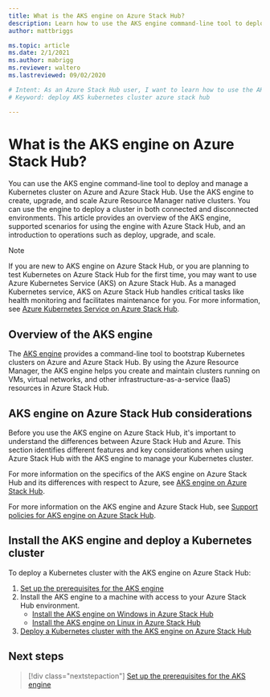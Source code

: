 ```yaml
---
title: What is the AKS engine on Azure Stack Hub? 
description: Learn how to use the AKS engine command-line tool to deploy and manage a Kubernetes cluster on Azure and Azure Stack Hub. 
author: mattbriggs

ms.topic: article
ms.date: 2/1/2021
ms.author: mabrigg
ms.reviewer: waltero
ms.lastreviewed: 09/02/2020

# Intent: As an Azure Stack Hub user, I want to learn how to use the AKS engine command-line so that I can deploy and manage a Kubernetes cluster on Azure and Azure Stack Hub.
# Keyword: deploy AKS kubernetes cluster azure stack hub

---
```



# What is the AKS engine on Azure Stack Hub?

You can use the AKS engine command-line tool to deploy and manage a Kubernetes cluster on Azure and Azure Stack Hub. Use the AKS engine to create, upgrade, and scale Azure Resource Manager native clusters. You can use the engine to deploy a cluster in both connected and disconnected environments. This article provides an overview of the AKS engine, supported scenarios for using the engine with Azure Stack Hub, and an introduction to operations such as deploy, upgrade, and scale.

> [!NOTE]  
> If you are new to AKS engine on Azure Stack Hub, or you are planning to test Kubernetes on Azure Stack Hub for the first time, you may want to use Azure Kubernetes Service (AKS) on Azure Stack Hub. As a managed Kubernetes service, AKS on Azure Stack Hub handles critical tasks like health monitoring and facilitates maintenance for you.  For more information, see [Azure Kubernetes Service on Azure Stack Hub](aks-overview.md).

## Overview of the AKS engine

The [AKS engine](https://github.com/Azure/aks-engine) provides a command-line tool to bootstrap Kubernetes clusters on Azure and Azure Stack Hub. By using the Azure Resource Manager, the AKS engine helps you create and maintain clusters running on VMs, virtual networks, and other infrastructure-as-a-service (IaaS) resources in Azure Stack Hub.

## AKS engine on Azure Stack Hub considerations

Before you use the AKS engine on Azure Stack Hub, it's important to understand the differences between Azure Stack Hub and Azure. This section identifies different features and key considerations when using Azure Stack Hub with the AKS engine to manage your Kubernetes cluster.

For more information on the specifics of the AKS engine on Azure Stack Hub and its differences with respect to Azure, see [AKS engine on Azure Stack Hub](https://github.com/Azure/aks-engine/blob/master/docs/topics/azure-stack.md).

For more information on the AKS engine and Azure Stack Hub, see [Support policies for AKS engine on Azure Stack Hub](azure-stack-kubernetes-aks-engine-support.md).

## Install the AKS engine and deploy a Kubernetes cluster

To deploy a Kubernetes cluster with the AKS engine on Azure Stack Hub:

1. [Set up the prerequisites for the AKS engine](azure-stack-kubernetes-aks-engine-set-up.md)
2. Install the AKS engine to a machine with access to your Azure Stack Hub environment.
     - [Install the AKS engine on Windows in Azure Stack Hub](azure-stack-kubernetes-aks-engine-deploy-windows.md)
     - [Install the AKS engine on Linux in Azure Stack Hub](azure-stack-kubernetes-aks-engine-deploy-linux.md)
3. [Deploy a Kubernetes cluster with the AKS engine on Azure Stack Hub](azure-stack-kubernetes-aks-engine-deploy-cluster.md)

## Next steps

> [!div class="nextstepaction"]
> [Set up the prerequisites for the AKS engine](azure-stack-kubernetes-aks-engine-set-up.md)